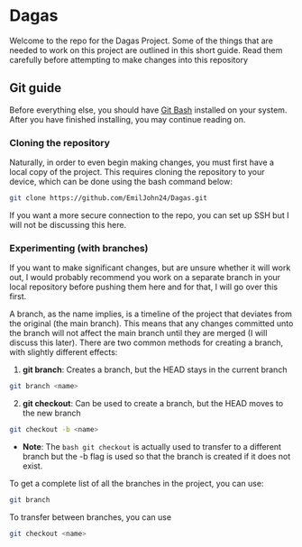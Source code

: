 # Dagas
 
Welcome to the repo for the Dagas Project. Some of the things that are needed to work on this project are outlined in this short guide. Read them carefully before attempting to make changes into this repository

## Git guide
Before everything else, you should have <a href="https://git-scm.com/downloads">Git Bash</a> installed on your system. After you have finished installing, you may continue reading on.

### Cloning the repository
Naturally, in order to even begin making changes, you must first have a local copy of the project. This requires cloning the repository to your device, which can be done using the bash command below: 
```bash
git clone https://github.com/EmilJohn24/Dagas.git
```
If you want a more secure connection to the repo, you can set up SSH but I will not be discussing this here.

### Experimenting (with branches)
If you want to make significant changes, but are unsure whether it will work out, I would probably recommend you work on a separate branch in your local repository before pushing them here and for that, I will go over this first.

A branch, as the name implies, is a timeline of the project that deviates from the original (the main branch). This means that any changes committed unto the branch will not affect the main branch until they are merged (I will discuss this later). There are two common methods for creating a branch, with slightly different effects:
1. <b>git branch</b>: Creates a branch, but the HEAD stays in the current branch
```bash
git branch <name>
```
2. <b>git checkout</b>: Can be used to create a branch, but the HEAD moves to the new branch
```bash
git checkout -b <name>
```
- <b>Note</b>: The ```bash git checkout``` is actually used to transfer to a different branch but the -b flag is used so that the branch is created if it does not exist.

To get a complete list of all the branches in the project, you can use:
```bash
git branch
```
To transfer between branches, you can use
```bash
git checkout <name>
```
 

